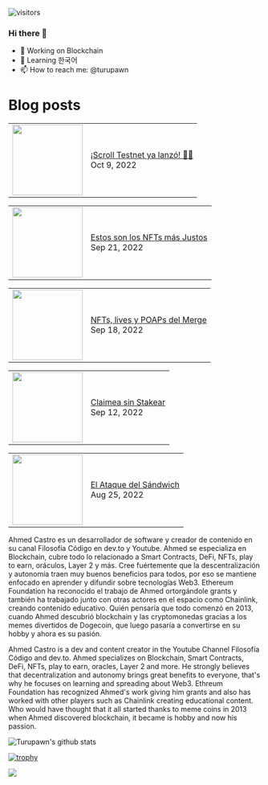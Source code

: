 ![visitors](https://visitor-badge.glitch.me/badge?page_id=turupawn.turupawn)

### Hi there 👋

- 🔭 Working on Blockchain
- 🌱 Learning 한국어
- 📫 How to reach me: @turupawn

# Blog posts

<!-- BLOG-POST-LIST:START --><table><tr><td><a href="https://www.youtube.com/watch?v=xqGLbsLK8MY"><img width="140px" src="https://i.ytimg.com/vi/xqGLbsLK8MY/mqdefault.jpg"></a></td>
<td><a href="https://www.youtube.com/watch?v=xqGLbsLK8MY">¡Scroll Testnet ya lanzó! 🚀🚀</a><br/>Oct 9, 2022</td></tr></table>
<table><tr><td><a href="https://www.youtube.com/watch?v=pu_tp4d8ii0"><img width="140px" src="https://i.ytimg.com/vi/pu_tp4d8ii0/mqdefault.jpg"></a></td>
<td><a href="https://www.youtube.com/watch?v=pu_tp4d8ii0">Estos son los NFTs más Justos</a><br/>Sep 21, 2022</td></tr></table>
<table><tr><td><a href="https://www.youtube.com/watch?v=Rn-MKO2_1yE"><img width="140px" src="https://i.ytimg.com/vi/Rn-MKO2_1yE/mqdefault.jpg"></a></td>
<td><a href="https://www.youtube.com/watch?v=Rn-MKO2_1yE">NFTs, lives y POAPs del Merge</a><br/>Sep 18, 2022</td></tr></table>
<table><tr><td><a href="https://www.youtube.com/watch?v=dkUjpXAkdmY"><img width="140px" src="https://i.ytimg.com/vi/dkUjpXAkdmY/mqdefault.jpg"></a></td>
<td><a href="https://www.youtube.com/watch?v=dkUjpXAkdmY">Claimea sin Stakear</a><br/>Sep 12, 2022</td></tr></table>
<table><tr><td><a href="https://www.youtube.com/watch?v=EWcEt_vEZcU"><img width="140px" src="https://i.ytimg.com/vi/EWcEt_vEZcU/mqdefault.jpg"></a></td>
<td><a href="https://www.youtube.com/watch?v=EWcEt_vEZcU">El Ataque del Sándwich</a><br/>Aug 25, 2022</td></tr></table>
<!-- BLOG-POST-LIST:END -->

<!-- YOUTUBE:START -->
<!-- YOUTUBE:END -->

Ahmed Castro es un desarrollador de software y creador de contenido en su canal Filosofía Código en dev.to y Youtube. Ahmed se especializa en Blockchain, cubre todo lo relacionado a Smart Contracts, DeFi, NFTs, play to earn, oráculos, Layer 2 y más. Cree fuértemente que la descentralización y autonomía traen muy buenos beneficios para todos, por eso se mantiene enfocado en aprender y difundir sobre tecnologías Web3. Ethereum Foundation ha reconocido el trabajo de Ahmed ortorgándole grants y también ha trabajado junto con otras actores en el espacio como Chainlink, creando contenido educativo. Quién pensaría que todo comenzó en 2013, cuando Ahmed descubrió blockchain y las cryptomonedas gracias a los memes divertidos de Dogecoin, que luego pasaría a convertirse en su hobby y ahora es su pasión.

Ahmed Castro is a dev and content creator in the Youtube Channel Filosofía Código and dev.to. Ahmed specializes on Blockchain, Smart Contracts, DeFi, NFTs, play to earn, oracles, Layer 2 and more. He strongly believes that decentralization and autonomy brings great benefits to everyone, that's why he focuses on learning and spreading about Web3. Ethreum Foundation has recognized Ahmed's work giving him grants and also has worked with other players such as Chainlink creating educational content. Who would have thought that it all started thanks to meme coins in 2013 when Ahmed discovered blockchain, it became is hobby and now his passion.

![Turupawn's github stats](https://github-readme-stats.vercel.app/api?username=turupawn&show_icons=true)

[![trophy](https://github-profile-trophy.vercel.app/?username=Turupawn&theme=onedark)](https://github.com/ryo-ma/github-profile-trophy)

<a href="https://github.com/anuraghazra/github-readme-stats">
  <!-- Change the `github-readme-stats.anuraghazra1.vercel.app` to `github-readme-stats.vercel.app`  -->
  <img align="center" src="https://github-readme-stats.anuraghazra1.vercel.app/api/top-langs/?username=Turupawn&layout=compact&theme=radical" />
</a>

<!--
**Turupawn/Turupawn** is a ✨ _special_ ✨ repository because its `README.md` (this file) appears on your GitHub profile.

Here are some ideas to get you started:

- 🔭 I’m currently working on ...
- 🌱 I’m currently learning ...
- 👯 I’m looking to collaborate on ...
- 🤔 I’m looking for help with ...
- 💬 Ask me about ...
- 📫 How to reach me: ...
- 😄 Pronouns: ...
- ⚡ Fun fact: ...
-->
